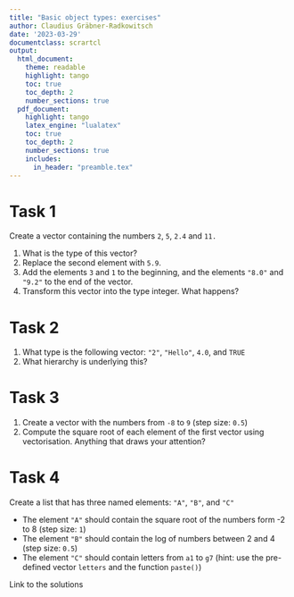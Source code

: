 ```yaml
---
title: "Basic object types: exercises"
author: Claudius Gräbner-Radkowitsch
date: '2023-03-29'
documentclass: scrartcl
output: 
  html_document:
    theme: readable
    highlight: tango
    toc: true
    toc_depth: 2
    number_sections: true
  pdf_document:
    highlight: tango
    latex_engine: "lualatex"
    toc: true
    toc_depth: 2
    number_sections: true
    includes:
      in_header: "preamble.tex"
---
```


# Task 1
Create a vector containing the numbers `2`, `5`, `2.4` and `11.` 

1. What is the type of this vector?
2. Replace the second element with `5.9`.
3. Add the elements `3` and `1` to the beginning, and the elements `"8.0"` and 
`"9.2"` to the end of the vector.
4. Transform this vector into the type integer. What happens?

# Task 2
1. What type is the following vector: `"2"`, `"Hello"`, `4.0`, and `TRUE` 
2. What hierarchy is underlying this?

# Task 3
1. Create a vector with the numbers from `-8` to `9` (step size: `0.5`)
2. Compute the square root of each element of the first vector using vectorisation. 
Anything that draws your attention?

# Task 4
Create a list that has three named elements: `"A"`, `"B"`, and `"C"`

* The element `"A"` should contain the square root of the numbers form -2 to 8 (step size: `1`)
* The element `"B"` should contain the log of numbers between 2 and 4 (step size: `0.5`)
* The element `"C"` should contain letters from `a1` to `g7` (hint: use the pre-defined vector `letters` and the function `paste()`)

Link to the solutions

